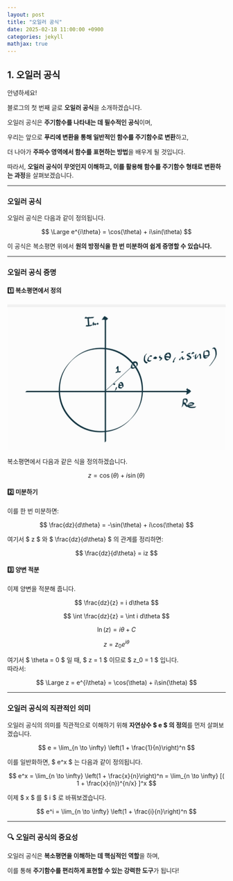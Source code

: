 ```yaml
---
layout: post
title: "오일러 공식"
date: 2025-02-18 11:00:00 +0900
categories: jekyll
mathjax: true
---
```


## 1. 오일러 공식

안녕하세요!  

블로그의 첫 번째 글로 **오일러 공식**을 소개하겠습니다.  

오일러 공식은 **주기함수를 나타내는 데 필수적인 공식**이며,  

우리는 앞으로 **푸리에 변환을 통해 일반적인 함수를 주기함수로 변환**하고,  

더 나아가 **주파수 영역에서 함수를 표현하는 방법**을 배우게 될 것입니다.  

따라서, **오일러 공식이 무엇인지 이해하고, 이를 활용해 함수를 주기함수 형태로 변환하는 과정**을 살펴보겠습니다.  

---

### **오일러 공식**

오일러 공식은 다음과 같이 정의됩니다.

$$ 
\Large e^{i\theta} = \cos(\theta) + i\sin(\theta)
$$

이 공식은 복소평면 위에서 **원의 방정식을 한 번 미분하여 쉽게 증명할 수 있습니다.**  

---

### **오일러 공식 증명**

#### **1️⃣ 복소평면에서 정의**
![복소평면](/assets/images/O1.jpg)

복소평면에서 다음과 같은 식을 정의하겠습니다.

$$
z = \cos(\theta) + i\sin(\theta)
$$

#### **2️⃣ 미분하기**
이를 한 번 미분하면:

$$
\frac{dz}{d\theta} = -\sin(\theta) + i\cos(\theta)
$$

여기서 $ z $ 와 $ \frac{dz}{d\theta} $ 의 관계를 정리하면:

$$
\frac{dz}{d\theta} = iz
$$

#### **3️⃣ 양변 적분**
이제 양변을 적분해 줍니다.

$$
\frac{dz}{z} = i d\theta
$$

$$
\int \frac{dz}{z} = \int i d\theta
$$

$$
\ln(z) = i\theta + C
$$

$$
z = z_0 e^{i\theta}
$$

여기서 $ \theta = 0 $ 일 때, $ z = 1 $ 이므로 $ z_0 = 1 $ 입니다.  
따라서:

$$
\Large z = e^{i\theta} = \cos(\theta) + i\sin(\theta)
$$

---

### **오일러 공식의 직관적인 의미**

오일러 공식의 의미를 직관적으로 이해하기 위해 **자연상수 $ e $ 의 정의**를 먼저 살펴보겠습니다.

$$
e = \lim_{n \to \infty} \left(1 + \frac{1}{n}\right)^n
$$

이를 일반화하면, $ e^x $ 는 다음과 같이 정의됩니다.

$$
e^x = \lim_{n \to \infty} \left(1 + \frac{x}{n}\right)^n =  \lim_{n \to \infty} [( 1 + \frac{x}{n})^{n/x} ]^x
$$

이제 $ x $ 를 $ i $ 로 바꿔보겠습니다.

$$
e^i = \lim_{n \to \infty} \left(1 + \frac{i}{n}\right)^n
$$

---

### **🔍 오일러 공식의 중요성**

오일러 공식은 **복소평면을 이해하는 데 핵심적인 역할**을 하며,  

이를 통해 **주기함수를 편리하게 표현할 수 있는 강력한 도구**가 됩니다! 

